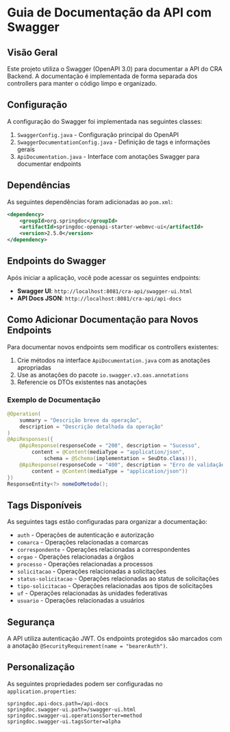 # Guia de Documentação da API com Swagger

## Visão Geral

Este projeto utiliza o Swagger (OpenAPI 3.0) para documentar a API do CRA Backend. A documentação é implementada de forma separada dos controllers para manter o código limpo e organizado.

## Configuração

A configuração do Swagger foi implementada nas seguintes classes:

1. `SwaggerConfig.java` - Configuração principal do OpenAPI
2. `SwaggerDocumentationConfig.java` - Definição de tags e informações gerais
3. `ApiDocumentation.java` - Interface com anotações Swagger para documentar endpoints

## Dependências

As seguintes dependências foram adicionadas ao `pom.xml`:

```xml
<dependency>
    <groupId>org.springdoc</groupId>
    <artifactId>springdoc-openapi-starter-webmvc-ui</artifactId>
    <version>2.5.0</version>
</dependency>
```

## Endpoints do Swagger

Após iniciar a aplicação, você pode acessar os seguintes endpoints:

- **Swagger UI**: `http://localhost:8081/cra-api/swagger-ui.html`
- **API Docs JSON**: `http://localhost:8081/cra-api/api-docs`

## Como Adicionar Documentação para Novos Endpoints

Para documentar novos endpoints sem modificar os controllers existentes:

1. Crie métodos na interface `ApiDocumentation.java` com as anotações apropriadas
2. Use as anotações do pacote `io.swagger.v3.oas.annotations`
3. Referencie os DTOs existentes nas anotações

### Exemplo de Documentação

```java
@Operation(
    summary = "Descrição breve da operação",
    description = "Descrição detalhada da operação"
)
@ApiResponses({
    @ApiResponse(responseCode = "200", description = "Sucesso", 
        content = @Content(mediaType = "application/json", 
            schema = @Schema(implementation = SeuDto.class))),
    @ApiResponse(responseCode = "400", description = "Erro de validação",
        content = @Content(mediaType = "application/json"))
})
ResponseEntity<?> nomeDoMetodo();
```

## Tags Disponíveis

As seguintes tags estão configuradas para organizar a documentação:

- `auth` - Operações de autenticação e autorização
- `comarca` - Operações relacionadas a comarcas
- `correspondente` - Operações relacionadas a correspondentes
- `orgao` - Operações relacionadas a órgãos
- `processo` - Operações relacionadas a processos
- `solicitacao` - Operações relacionadas a solicitações
- `status-solicitacao` - Operações relacionadas ao status de solicitações
- `tipo-solicitacao` - Operações relacionadas aos tipos de solicitações
- `uf` - Operações relacionadas às unidades federativas
- `usuario` - Operações relacionadas a usuários

## Segurança

A API utiliza autenticação JWT. Os endpoints protegidos são marcados com a anotação `@SecurityRequirement(name = "bearerAuth")`.

## Personalização

As seguintes propriedades podem ser configuradas no `application.properties`:

```properties
springdoc.api-docs.path=/api-docs
springdoc.swagger-ui.path=/swagger-ui.html
springdoc.swagger-ui.operationsSorter=method
springdoc.swagger-ui.tagsSorter=alpha
```